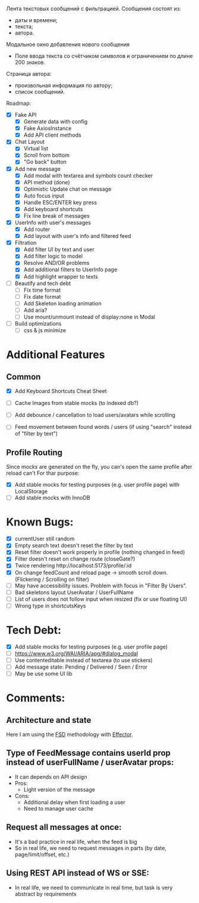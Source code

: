 Лента текстовых сообщений с фильтрацией.
Сообщения состоят из:
- даты и времени;
- текста;
- автора.

Модальное окно добавления нового сообщения
- Поле ввода текста со счётчиком символов и ограничением по длине 200 знаков.

Страница автора:
- произвольная информация по автору;
- список сообщений.

Roadmap:
- [x] Fake API 
  - [x] Generate data with config
  - [x] Fake AxiosInstance
  - [x] Add API client methods
- [x] Chat Layout
  - [x] Virtual list
  - [x] Scroll from bottom
  - [x] "Go back" button
- [x] Add new message
  - [x] Add modal with textarea and symbols count checker 
  - [x] API method (done)
  - [x] Optimistic Update chat on message
  - [x] Auto focus input 
  - [x] Handle ESC/ENTER key press
  - [x] Add keyboard shortcuts
  - [x] Fix line break of messages
- [x] UserInfo with user's messages
  - [x] Add router
  - [x] Add layout with user's info and filtered feed
- [x] Filtration
  - [x] Add filter UI by text and user
  - [x] Add filter logic to model
  - [x] Resolve AND/OR problems
  - [x] Add additional filters to UserInfo page
  - [x] Add highlight wrapper to texts
- [ ] Beautify and tech debt
  - [ ] Fix time format
  - [ ] Fix date format
  - [ ] Add Skeleton loading animation
  - [ ] Add aria?
  - [ ] Use mount/unmount instead of display:none in Modal 
- [ ] Build optimizations
  - [ ] css & js minimize
 
# Additional Features
## Common 
- [x] Add Keyboard Shortcuts Cheat Sheet
- [ ] Cache Images from stable mocks (to indexed db?)  
- [ ] Add debounce / cancellation to load users/avatars while scrolling 
- [ ] Feed movement between found words / users (if using "search" instead of "filter by text")


## Profile Routing
Since mocks are generated on the fly, you can's open the same profile after reload can't
For thar purpose:
- [x] Add stable mocks for testing purposes (e.g. user profile page) with LocalStorage
- [ ] Add stable mocks with InnoDB

# Known Bugs:
  - [x] currentUser still random
  - [x] Empty search text doesn't reset the filter by text
  - [x] Reset filter doesn't work properly in profile (nothing changed in feed)
  - [x] Filter doesn't reset on change route (closeGate?)
  - [x] Twice rendering http://localhost:5173/profile/:id 
  - [x] On change feedCount and reload page -> smooth scroll down. (Flickering / Scrolling on filter)
  - [ ] May have accessibility issues. Problem with focus in "Filter By Users". 
  - [ ] Bad skeletons layout UserAvatar / UserFullName
  - [ ] List of users does not follow input when resized (fix or use floating UI)
  - [ ] Wrong type in shortcutsKeys

# Tech Debt:
  - [x] Add stable mocks for testing purposes (e.g. user profile page)
  - [ ] https://www.w3.org/WAI/ARIA/apg/#dialog_modal
  - [ ] Use contenteditable instead of textarea (to use stickers)
  - [ ] Add message state: Pending / Delivered / Seen / Error
  - [ ] May be use some UI lib

# Comments:
## Architecture and state
Here I am using the [FSD](https://feature-sliced.design/) methodology with [Effector](https://effector.dev/).

## Type of FeedMessage contains userId prop instead of userFullName / userAvatar props:
  - It can depends on API design
  - Pros:
    - Light version of the message
  - Cons:
    - Additional delay when first loading a user
    - Need to manage user cache
    
## Request all messages at once:
  - It's a bad practice in real life, when the feed is big
  - So in real life, we need to request messages in parts (by date, page/limit/offset, etc.)

## Using REST API instead of WS or SSE:
  - In real life, we need to communicate in real time, but task is very abstract by requirements
